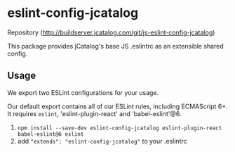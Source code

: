 # eslint-config-jcatalog

Repository (http://buildserver.jcatalog.com/git/js-eslint-config-jcatalog)

This package provides jCatalog's base JS .eslintrc as an extensible shared config.

## Usage

We export two ESLint configurations for your usage.

Our default export contains all of our ESLint rules, including ECMAScript 6+. It requires `eslint`, 'eslint-plugin-react' and 'babel-eslint'@6.

1. `npm install --save-dev eslint-config-jcatalog eslint-plugin-react babel-eslint@6 eslint`
2. add `"extends": "eslint-config-jcatalog"` to your .eslintrc